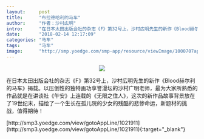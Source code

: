 ```yaml
---
layout:     post
title:      "布拉德哈利的马车"
author:     "作者：沙村広明"
intro:      "在日本太田出版会社的杂志《F》第32号上，沙村広明先生的新作《Blood赫尔利的马车》揭载。以压倒性的独特画功享誉漫坛的沙村广明老师，最为大家所熟悉的作品就是在讲谈社《午安》上连载的《无限之住人》，这次的新作品故事背景放在了19世纪末，描绘了一个生长在孤儿院的少女的残酷的悲惨命运，新题材的挑战，值得期待！"
date:       "2018-02-14 12:17:09"
categories: "马车"
tags:       "马车"
image:      "http://smp.yoedge.com/smp-app/resource/viewImage/1000707appline.png"
---
```

<div style="text-align: center">
<p><img src="http://smp.yoedge.com/smp-app/resource/viewImage/1000707appline.png"/></p>
</div>
<p class="post-meta">
<span>在日本太田出版会社的杂志《F》第32号上，沙村広明先生的新作《Blood赫尔利的马车》揭载。以压倒性的独特画功享誉漫坛的沙村广明老师，最为大家所熟悉的作品就是在讲谈社《午安》上连载的《无限之住人》，这次的新作品故事背景放在了19世纪末，描绘了一个生长在孤儿院的少女的残酷的悲惨命运，新题材的挑战，值得期待！</span>
</p>
[http://smp3.yoedge.com/view/gotoAppLine/1021911](http://smp3.yoedge.com/view/gotoAppLine/1021911){:target="_blank"}


